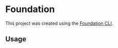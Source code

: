 # Foundation

This project was created using the [Foundation CLI](http://github.com/zurb/foundation-cli).

## Usage
